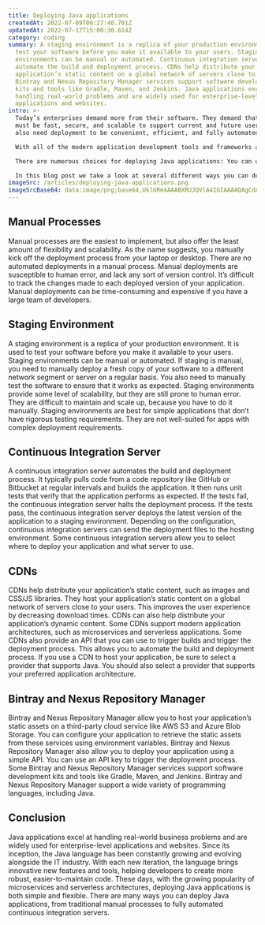 ```yaml
---
title: Deploying Java applications
createdAt: 2022-07-09T06:27:40.701Z
updatedAt: 2022-07-17T15:00:30.614Z
category: coding
summary: A staging environment is a replica of your production environment to
  test your software before you make it available to your users. Staging
  environments can be manual or automated. Continuous integration servers
  automate the build and deployment process. CDNs help distribute your
  application’s static content on a global network of servers close to users.
  Bintray and Nexus Repository Manager services support software development
  kits and tools like Gradle, Maven, and Jenkins. Java applications excel at
  handling real-world problems and are widely used for enterprise-level
  applications and websites.
intro: >-
  Today’s enterprises demand more from their software. They demand that it
  must be fast, secure, and scalable to support current and future users. They
  also need deployment to be convenient, efficient, and fully automated.

  With all of the modern application development tools and frameworks available today, deploying Java applications should be straightforward. Unfortunately, the reality is quite different.

  There are numerous choices for deploying Java applications: You can use a traditional staging environment with manual processes or a continuous integration server to automate your build processes with code repositories such as GitHub or Bitbucket to manage your source code in an isolated environment with some third-party tools like Bintray or Nexus Repository Manager to deploy static assets on CDNs like AWS Content Delivery Network (CDN) or New Relic Insights as an additional monitoring solution if you don’t have services like StatsD, Datadog and Prometheus installed on your servers.

  In this blog post we take a look at several different ways you can deploy Java applications.
imageSrc: /articles/deploying-java-applications.png
imageSrcBase64: data:image/png;base64,UklGRm4AAABXRUJQVlA4IGIAAAAQAgCdASoKAAoAAUAmJbACdLoAAw14v0qAAP75UyEZtQN052mR/+T9w2DE8UH7PfcaFXm8HoAFVw3rQX3/i+QNW3e3/U5JP1j7/f/u2Zl0Ud4zP/Win/6FGsbf/GVP+LmAAA==
---
```


## Manual Processes

Manual processes are the easiest to implement, but also offer the least amount of flexibility and scalability. As the name suggests, you manually kick off the deployment process from your laptop or desktop.
There are no automated deployments in a manual process. Manual deployments are susceptible to human error, and lack any sort of version control. It’s difficult to track the changes made to each deployed version of your application. Manual deployments can be time-consuming and expensive if you have a large team of developers.

## Staging Environment

A staging environment is a replica of your production environment. It is used to test your software before you make it available to your users. Staging environments can be manual or automated.
If staging is manual, you need to manually deploy a fresh copy of your software to a different network segment or server on a regular basis. You also need to manually test the software to ensure that it works as expected.
Staging environments provide some level of scalability, but they are still prone to human error. They are difficult to maintain and scale up, because you have to do it manually.
Staging environments are best for simple applications that don’t have rigorous testing requirements. They are not well-suited for apps with complex deployment requirements.

## Continuous Integration Server

A continuous integration server automates the build and deployment process. It typically pulls code from a code repository like GitHub or Bitbucket at regular intervals and builds the application. It then runs unit tests that verify that the application performs as expected.
If the tests fail, the continuous integration server halts the deployment process. If the tests pass, the continuous integration server deploys the latest version of the application to a staging environment.
Depending on the configuration, continuous integration servers can send the deployment files to the hosting environment. Some continuous integration servers allow you to select where to deploy your application and what server to use.

## CDNs

CDNs help distribute your application’s static content, such as images and CSS/JS libraries. They host your application’s static content on a global network of servers close to your users. This improves the user experience by decreasing download times.
CDNs can also help distribute your application’s dynamic content. Some CDNs support modern application architectures, such as microservices and serverless applications.
Some CDNs also provide an API that you can use to trigger builds and trigger the deployment process. This allows you to automate the build and deployment process.
If you use a CDN to host your application, be sure to select a provider that supports Java. You should also select a provider that supports your preferred application architecture.

## Bintray and Nexus Repository Manager

Bintray and Nexus Repository Manager allow you to host your application’s static assets on a third-party cloud service like AWS S3 and Azure Blob Storage. You can configure your application to retrieve the static assets from these services using environment variables.
Bintray and Nexus Repository Manager also allow you to deploy your application using a simple API. You can use an API key to trigger the deployment process.
Some Bintray and Nexus Repository Manager services support software development kits and tools like Gradle, Maven, and Jenkins. Bintray and Nexus Repository Manager support a wide variety of programming languages, including Java.

## Conclusion

Java applications excel at handling real-world business problems and are widely used for enterprise-level applications and websites. Since its inception, the Java language has been constantly growing and evolving alongside the IT industry. With each new iteration, the language brings innovative new features and tools, helping developers to create more robust, easier-to-maintain code.
These days, with the growing popularity of microservices and serverless architectures, deploying Java applications is both simple and flexible. There are many ways you can deploy Java applications, from traditional manual processes to fully automated continuous integration servers.
